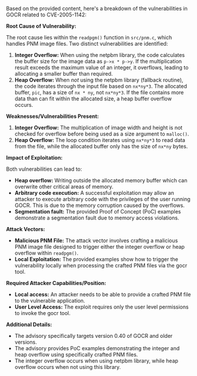 Based on the provided content, here's a breakdown of the vulnerabilities in GOCR related to CVE-2005-1142:

**Root Cause of Vulnerability:**

The root cause lies within the `readpgm()` function in `src/pnm.c`, which handles PNM image files. Two distinct vulnerabilities are identified:

1.  **Integer Overflow:** When using the netpbm library, the code calculates the buffer size for the image data as `p->x * p->y`. If the multiplication result exceeds the maximum value of an integer, it overflows, leading to allocating a smaller buffer than required.
2.  **Heap Overflow:** When *not* using the netpbm library (fallback routine), the code iterates through the input file based on `nx*ny*3`.  The allocated buffer, `pic`, has a size of `nx * ny`, not `nx*ny*3`. If the file contains more data than can fit within the allocated size, a heap buffer overflow occurs.

**Weaknesses/Vulnerabilities Present:**

1.  **Integer Overflow:** The multiplication of image width and height is not checked for overflow before being used as a size argument to `malloc()`.
2.  **Heap Overflow:** The loop condition iterates using `nx*ny*3` to read data from the file, while the allocated buffer only has the size of `nx*ny` bytes.

**Impact of Exploitation:**

Both vulnerabilities can lead to:

*   **Heap overflow:** Writing outside the allocated memory buffer which can overwrite other critical areas of memory.
*   **Arbitrary code execution:**  A successful exploitation may allow an attacker to execute arbitrary code with the privileges of the user running GOCR. This is due to the memory corruption caused by the overflows.
*   **Segmentation fault:** The provided Proof of Concept (PoC) examples demonstrate a segmentation fault due to memory access violations.

**Attack Vectors:**

*   **Malicious PNM File:** The attack vector involves crafting a malicious PNM image file designed to trigger either the integer overflow or heap overflow within `readpgm()`.
*   **Local Exploitation:** The provided examples show how to trigger the vulnerability locally when processing the crafted PNM files via the gocr tool.

**Required Attacker Capabilities/Position:**

*   **Local access:**  An attacker needs to be able to provide a crafted PNM file to the vulnerable application.
*   **User Level Access:** The exploit requires only the user level permissions to invoke the gocr tool.

**Additional Details:**

*   The advisory specifically targets version 0.40 of GOCR and older versions.
*   The advisory provides PoC examples demonstrating the integer and heap overflow using specifically crafted PNM files.
*   The integer overflow occurs when using netpbm library, while heap overflow occurs when not using this library.